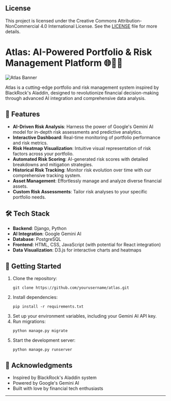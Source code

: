## License

This project is licensed under the Creative Commons Attribution-NonCommercial 4.0 International License. See the [LICENSE](LICENSE.md) file for more details.



# Atlas: AI-Powered Portfolio & Risk Management Platform 🌐💼🤖

![Atlas Banner](https://via.placeholder.com/1200x300?text=Atlas:+AI-Powered+Portfolio+%26+Risk+Management)

Atlas is a cutting-edge portfolio and risk management system inspired by BlackRock's Aladdin, designed to revolutionize financial decision-making through advanced AI integration and comprehensive data analysis.

## 🚀 Features

- **AI-Driven Risk Analysis**: Harness the power of Google's Gemini AI model for in-depth risk assessments and predictive analytics.
- **Interactive Dashboard**: Real-time monitoring of portfolio performance and risk metrics.
- **Risk Heatmap Visualization**: Intuitive visual representation of risk factors across your portfolio.
- **Automated Risk Scoring**: AI-generated risk scores with detailed breakdowns and mitigation strategies.
- **Historical Risk Tracking**: Monitor risk evolution over time with our comprehensive tracking system.
- **Asset Management**: Effortlessly manage and analyze diverse financial assets.
- **Custom Risk Assessments**: Tailor risk analyses to your specific portfolio needs.

## 🛠️ Tech Stack

- **Backend**: Django, Python
- **AI Integration**: Google Gemini AI
- **Database**: PostgreSQL
- **Frontend**: HTML, CSS, JavaScript (with potential for React integration)
- **Data Visualization**: D3.js for interactive charts and heatmaps



## 🚀 Getting Started

1. Clone the repository:
   ```
   git clone https://github.com/yourusername/atlas.git
   ```
2. Install dependencies:
   ```
   pip install -r requirements.txt
   ```
3. Set up your environment variables, including your Gemini AI API key.
4. Run migrations:
   ```
   python manage.py migrate
   ```
5. Start the development server:
   ```
   python manage.py runserver
   ```



## 🙏 Acknowledgments

- Inspired by BlackRock's Aladdin system
- Powered by Google's Gemini AI
- Built with love by financial tech enthusiasts

---

